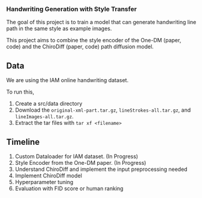 ### Handwriting Generation with Style Transfer
The goal of this project is to train a model that can generate handwriting line path in the same style as example images.

This project aims to combine the style encoder of the One-DM (paper, code) and the ChiroDiff (paper, code) path diffusion model.

## Data
We are using the IAM online handwriting dataset. 

To run this, 
1. Create a src/data directory
2. Download the `original-xml-part.tar.gz`, `lineStrokes-all.tar.gz`, and `lineImages-all.tar.gz`. 
3. Extract the tar files with `tar xf <filename>`

## Timeline

1. Custom Dataloader for IAM dataset. (In Progress)
2. Style Encoder from the One-DM paper. (In Progress)
3. Understand ChiroDiff and implement the input preprocessing needed
4. Implement ChiroDiff model
5. Hyperparameter tuning
6. Evaluation with FID score or human ranking
